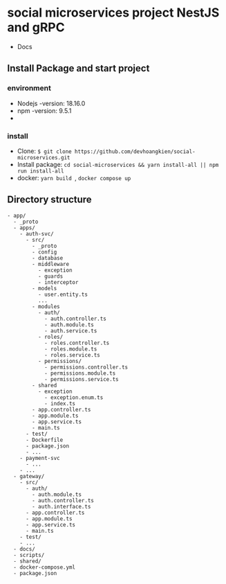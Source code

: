 # social microservices project NestJS and gRPC
- Docs
## Install Package and start project
### environment
- Nodejs -version: 18.16.0
- npm -version: 9.5.1
- 
### install
- Clone: `$ git clone https://github.com/devhoangkien/social-microservices.git`
- Install package: `cd social-microservices && yarn install-all || npm run install-all`
- docker: `yarn build `, `docker compose up`

## Directory structure 
``` shell
- app/
  - _proto
  - apps/
    - auth-svc/
      - src/
        - _proto
        - config
        - database
        - middleware
          - exception
          - guards
          - interceptor
        - models
          - user.entity.ts
          ...
        - modules
          - auth/
            - auth.controller.ts
            - auth.module.ts
            - auth.service.ts
          - roles/
            - roles.controller.ts
            - roles.module.ts
            - roles.service.ts
          - permissions/
            - permissions.controller.ts
            - permissions.module.ts
            - permissions.service.ts
        - shared
          - exception
            - exception.enum.ts
            - index.ts
        - app.controller.ts
        - app.module.ts
        - app.service.ts
        - main.ts
      - test/
      - Dockerfile
      - package.json
      - ...
    - payment-svc
      - ...
    - ...
  - gateway/
    - src/
      - auth/
        - auth.module.ts
        - auth.controller.ts
        - auth.interface.ts
      - app.controller.ts
      - app.module.ts
      - app.service.ts
      - main.ts
    - test/
    - ...
  - docs/
  - scripts/
  - shared/
  - docker-compose.yml
  - package.json
```